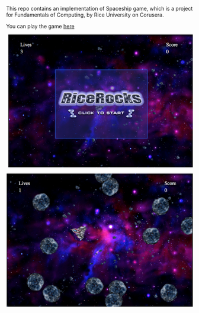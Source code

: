 This repo contains an implementation of Spaceship game, which is a project for Fundamentals of Computing, by Rice University on Corusera. 

You can play the game [here](http://www.codeskulptor.org/#user38_At8gBZYhDC_1.py)


![](./figure1.png?raw=true)

![](./figure2.png?raw=true)
